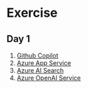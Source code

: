 
# Exercise

## Day 1

1. [Github Copilot](./1-github-copilot.md)
2. [Azure App Service](./2-app-service.md)
3. [Azure AI Search](./3-ai-search.md)
4. [Azure OpenAI Service](./4-open-ai.md)
